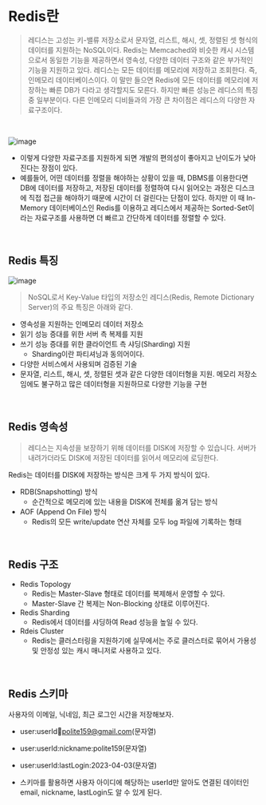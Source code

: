 # Redis란
> 레디스는 고성는 키-밸류 저장소로서 문자열, 리스트, 해시, 셋, 정렬된 셋 형식의 데이터를 지원하는 NoSQL이다.
Redis는 Memcached와 비슷한 캐시 시스템으로서 동일한 기능을 제공하면서 영속성, 다양한 데이터 구조와 같은 부가적인 기능을 지원하고 있다. 레디스는 모든 데이터를 메모리에 저장하고 조회한다. 즉, 인메모리 데이터베이스이다. 이 말만 들으면 Redis에 모든 데이터를 메모리에 저장하는 빠른 DB가 다라고 생각할지도 모른다. 하지만 빠른 성능은 레디스의 특징 중 일부분이다. 다른 인메모리 디비들과의 가장 큰 차이점은 레디스의 다양한 자료구조이다.

<br>

![image](https://user-images.githubusercontent.com/74396651/229419629-be4c3a32-673a-4031-a64f-6b3ccf4126c4.png)

- 이렇게 다양한 자료구조를 지원하게 되면 개발의 편의성이 좋아지고 난이도가 낮아진다는 장점이 있다.
- 예를들어, 어떤 데이터를 정렬을 해야하는 상황이 있을 때, DBMS를 이용한다면 DB에 데이터를 저장하고, 저장된 데이터를 정렬하여 다시 읽어오는 과정은 디스크에 직접 접근을 해야하기 때문에 시간이 더 걸린다는 단점이 있다. 하지만 이 때 In-Memory 데이터베이스인 Redis를 이용하고 레디스에서 제공하는 Sorted-Set이라는 자료구조를 사용하면 더 빠르고 간단하게 데이터를 정렬할 수 있다.

<br>

## Redis 특징

![image](https://user-images.githubusercontent.com/74396651/229419796-26fe1c2f-28a5-4c5a-a923-1f4b814ae567.png)

> NoSQL로서 Key-Value 타입의 저장소인 레디스(Redis, Remote Dictionary Server)의 주요 특징은 아래와 같다.

- 영속성을 지원하는 인메모리 데이터 저장소
- 읽기 성능 증대를 위한 서버 측 복제를 지원
- 쓰기 성능 증대를 위한 클라이언트 측 샤딩(Sharding) 지원
  - Sharding이란 파티셔닝과 동의어이다.
- 다양한 서비스에서 사용되며 검증된 기술
- 문자열, 리스트, 해시, 셋, 정렬된 셋과 같은 다양한 데이터형을 지원. 메모리 저장소임에도 불구하고 많은 데이터형을 지원하므로 다양한 기능을 구현

<br>

## Redis 영속성
> 레디스는 지속성을 보장하기 위해 데이터를 DISK에 저장할 수 있습니다. 서버가 내려가더라도 DISK에 저장된 데이터를 읽어서 메모리에 로딩한다.

Redis는 데이터를 DISK에 저장하는 방식은 크게 두 가지 방식이 있다.

- RDB(Snapshotting) 방식
  - 순간적으로 메모리에 있는 내용을 DISK에 전체를 옮겨 담는 방식
- AOF (Append On File) 방식
   - Redis의 모든 write/update 연산 자체를 모두 log 파일에 기록하는 형태

<br>

## Redis 구조
- Redis Topology
  - Redis는 Master-Slave 형태로 데이터를 복제해서 운영할 수 있다.
  - Master-Slave 간 복제는 Non-Blocking 상태로 이루어진다.
- Redis Sharding
  - Redis에서 데이터를 샤딩하여 Read 성능을 높일 수 있다.
- Rdeis Cluster
  - Redis는 클러스터링을 지원하기에 실무에서는 주로 클러스터로 묶어서 가용성 및 안정성 있는 캐시 매니저로 사용하고 있다.

<br>

## Redis 스키마
사용자의 이메일, 닉네임, 최근 로그인 시간을 저장해보자.
- user:userId:email:polite159@gmail.com(문자열)
- user:userId:nickname:polite159(문자열)
- user:userId:lastLogin:2023-04-03(문자열)

- 스키마를 활용하면 사용자 아이디에 해당하는 userId만 알아도 연결된 데이터인 email, nickname, lastLogin도 알 수 있게 된다.








   
   
   
